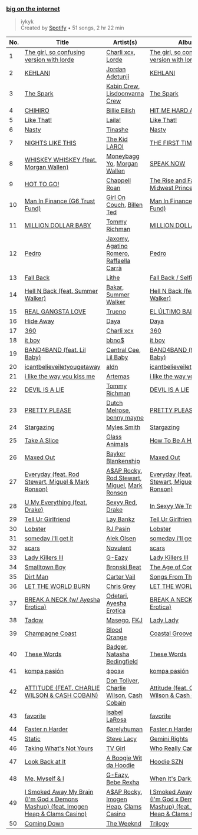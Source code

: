 ### [big on the internet](https://open.spotify.com/playlist/37i9dQZF1DX5Vy6DFOcx00)

> iykyk<br>
> Created by [Spotify](https://open.spotify.com/user/spotify) • 51 songs, 2 hr 22 min

| No. | Title | Artist(s) | Album | Length |
|---|---|---|---|---|
| 1 | [The girl, so confusing version with lorde](https://open.spotify.com/track/2YFhqZvhTpyK13gKXMKV7R) | [Charli xcx](https://open.spotify.com/artist/25uiPmTg16RbhZWAqwLBy5), [Lorde](https://open.spotify.com/artist/163tK9Wjr9P9DmM0AVK7lm) | [The girl, so confusing version with lorde](https://open.spotify.com/album/7mwumbLY3qKZOQRCv0OdyX) | 03:25 |
| 2 | [KEHLANI](https://open.spotify.com/track/0izPpjfwsu2DuzWGqsABkT) | [Jordan Adetunji](https://open.spotify.com/artist/0jPHHnU8GUWEF7rwPE9osY) | [KEHLANI](https://open.spotify.com/album/4e9It5Geutbt6LBEqFmHSz) | 02:02 |
| 3 | [The Spark](https://open.spotify.com/track/0bhnFakmRioZbuQcmhVwoH) | [Kabin Crew](https://open.spotify.com/artist/6BHou7i94KE1FpHgDVWZEK), [Lisdoonvarna Crew](https://open.spotify.com/artist/7BUWoquo4gsA4kREUujbSi) | [The Spark](https://open.spotify.com/album/6xNvkXuK0QL7vr9wEsCREW) | 02:26 |
| 4 | [CHIHIRO](https://open.spotify.com/track/7BRD7x5pt8Lqa1eGYC4dzj) | [Billie Eilish](https://open.spotify.com/artist/6qqNVTkY8uBg9cP3Jd7DAH) | [HIT ME HARD AND SOFT](https://open.spotify.com/album/7aJuG4TFXa2hmE4z1yxc3n) | 05:03 |
| 5 | [Like That!](https://open.spotify.com/track/4uEqDPi2ZC7S4RabDJ2lnr) | [Laila!](https://open.spotify.com/artist/7tHTnyrdTNM152slc8aQ3t) | [Like That!](https://open.spotify.com/album/1F3gM9DwTTdX2Mzf8v571g) | 02:49 |
| 6 | [Nasty](https://open.spotify.com/track/6NjWCIYu1W8xa3HIvcIhd4) | [Tinashe](https://open.spotify.com/artist/0NIIxcxNHmOoyBx03SfTCD) | [Nasty](https://open.spotify.com/album/1vMVDUsMWaD5eB4oahCboP) | 02:56 |
| 7 | [NIGHTS LIKE THIS](https://open.spotify.com/track/1XBYiRV30ykHw5f4wm6qEn) | [The Kid LAROI](https://open.spotify.com/artist/2tIP7SsRs7vjIcLrU85W8J) | [THE FIRST TIME](https://open.spotify.com/album/63IolVUykZCHMlu2zu9jHS) | 01:26 |
| 8 | [WHISKEY WHISKEY (feat. Morgan Wallen)](https://open.spotify.com/track/7hRLuo4QnzCsjICXUOhTE6) | [Moneybagg Yo](https://open.spotify.com/artist/3tJoFztHeIJkJWMrx0td2f), [Morgan Wallen](https://open.spotify.com/artist/4oUHIQIBe0LHzYfvXNW4QM) | [SPEAK NOW](https://open.spotify.com/album/55Rk02ZSULPUfrW41zjWx9) | 02:41 |
| 9 | [HOT TO GO!](https://open.spotify.com/track/4xdBrk0nFZaP54vvZj0yx7) | [Chappell Roan](https://open.spotify.com/artist/7GlBOeep6PqTfFi59PTUUN) | [The Rise and Fall of a Midwest Princess](https://open.spotify.com/album/0EiI8ylL0FmWWpgHVTsZjZ) | 03:04 |
| 10 | [Man In Finance (G6 Trust Fund)](https://open.spotify.com/track/5zuPzhnGl0DRRWmquMi2MP) | [Girl On Couch](https://open.spotify.com/artist/3bY2XiDYvps2HqyLXijxgy), [Billen Ted](https://open.spotify.com/artist/5PoZtBo8xZKqPWlZrIDq82) | [Man In Finance (G6 Trust Fund)](https://open.spotify.com/album/3d3AJIkcxgFjeJV4LbwcFs) | 02:31 |
| 11 | [MILLION DOLLAR BABY](https://open.spotify.com/track/7fzHQizxTqy8wTXwlrgPQQ) | [Tommy Richman](https://open.spotify.com/artist/1WaFQSHVGZQJTbf0BdxdNo) | [MILLION DOLLAR BABY](https://open.spotify.com/album/52TwRwdTUMtkpglbOE5IRz) | 02:35 |
| 12 | [Pedro](https://open.spotify.com/track/48lxT5qJF0yYyf2z4wB4xW) | [Jaxomy](https://open.spotify.com/artist/1c3uso4iIeeX3P0bhKaQDq), [Agatino Romero](https://open.spotify.com/artist/124jbwgd8Hh6LW7jAqTa8r), [Raffaella Carrà](https://open.spotify.com/artist/6EVyI0S0b1Ld2nm37m5x85) | [Pedro](https://open.spotify.com/album/5y6RXjI5VPR0RyInghTbf1) | 02:24 |
| 13 | [Fall Back](https://open.spotify.com/track/1aHy1ipWQRNauI0ee9uYfi) | [Lithe](https://open.spotify.com/artist/7LVC96BEVGugTAp38AajV6) | [Fall Back / Selfish Game](https://open.spotify.com/album/2GHbc54y99znaPCsyzvLjR) | 02:09 |
| 14 | [Hell N Back (feat. Summer Walker)](https://open.spotify.com/track/0ZDwhNFZnPx9EIPCcwGUHC) | [Bakar](https://open.spotify.com/artist/3K2Srho6NCF3o9MswGR76H), [Summer Walker](https://open.spotify.com/artist/57LYzLEk2LcFghVwuWbcuS) | [Hell N Back (feat. Summer Walker)](https://open.spotify.com/album/4LVNTAzkG26XlODcRP0v4b) | 03:15 |
| 15 | [REAL GANGSTA LOVE](https://open.spotify.com/track/1pymWRCuZfCd0zdiBJo0Hj) | [Trueno](https://open.spotify.com/artist/2x7PC78TmgqpEIjaGAZ0Oz) | [EL ÚLTIMO BAILE](https://open.spotify.com/album/3EWJoKrG9XnCjvAPzkQZ88) | 02:25 |
| 16 | [Hide Away](https://open.spotify.com/track/61i3HxSlZI6EQnVdYeofyo) | [Daya](https://open.spotify.com/artist/6Dd3NScHWwnW6obMFbl1BH) | [Daya](https://open.spotify.com/album/5dhk9EtHHquuzSXdxFBLcT) | 03:11 |
| 17 | [360](https://open.spotify.com/track/7JxexWxny7yJ3slTLmWz2U) | [Charli xcx](https://open.spotify.com/artist/25uiPmTg16RbhZWAqwLBy5) | [360](https://open.spotify.com/album/5UlTVoEmOp7GuZN5PgnUq6) | 02:13 |
| 18 | [it boy](https://open.spotify.com/track/2UerDbZznc07mmGMD3WfHH) | [bbno$](https://open.spotify.com/artist/41X1TR6hrK8Q2ZCpp2EqCz) | [it boy](https://open.spotify.com/album/6tl4X5mM1eOnkWr7oB5LAM) | 02:25 |
| 19 | [BAND4BAND (feat. Lil Baby)](https://open.spotify.com/track/7iabz12vAuVQYyekFIWJxD) | [Central Cee](https://open.spotify.com/artist/5H4yInM5zmHqpKIoMNAx4r), [Lil Baby](https://open.spotify.com/artist/5f7VJjfbwm532GiveGC0ZK) | [BAND4BAND (feat. Lil Baby)](https://open.spotify.com/album/4AzPr5SUpNF553eC1d3aRy) | 02:20 |
| 20 | [icantbelieveiletyougetaway](https://open.spotify.com/track/0QbNbtwJvvqxRxNUYUoMRM) | [aldn](https://open.spotify.com/artist/2GUw9Wzha61PkZoRVv1PDD) | [icantbelieveiletyougetaway](https://open.spotify.com/album/4gHGMtnZCgVrTX8j7ccWOM) | 02:15 |
| 21 | [i like the way you kiss me](https://open.spotify.com/track/2GxrNKugF82CnoRFbQfzPf) | [Artemas](https://open.spotify.com/artist/0PCCGZ0wGLizHt2KZ7hhA2) | [i like the way you kiss me](https://open.spotify.com/album/5HIWDdg3g9CTOtnevKDl1z) | 02:22 |
| 22 | [DEVIL IS A LIE](https://open.spotify.com/track/6jlG8gBPNAgBgoivw2Ig09) | [Tommy Richman](https://open.spotify.com/artist/1WaFQSHVGZQJTbf0BdxdNo) | [DEVIL IS A LIE](https://open.spotify.com/album/4WvcBQIZXspq4MYyEPNem2) | 02:10 |
| 23 | [PRETTY PLEASE](https://open.spotify.com/track/6kOdk29M8h6ZfHz4byVG0t) | [Dutch Melrose](https://open.spotify.com/artist/6NRSfOnXw4qaypEfIV2QXn), [benny mayne](https://open.spotify.com/artist/2R2Yg2qPloNOTOfqxfXX7l) | [PRETTY PLEASE](https://open.spotify.com/album/3RfIyFTT3h03PqTtFbiZR8) | 02:46 |
| 24 | [Stargazing](https://open.spotify.com/track/3Vr3zh0r7ALn8VLqCiRR10) | [Myles Smith](https://open.spotify.com/artist/3bO19AOone0ubCsfDXDtYt) | [Stargazing](https://open.spotify.com/album/3VNxRarx9HUI5w7DHv0TBj) | 02:52 |
| 25 | [Take A Slice](https://open.spotify.com/track/37adYGaYaAWTGhBaOzX4Fh) | [Glass Animals](https://open.spotify.com/artist/4yvcSjfu4PC0CYQyLy4wSq) | [How To Be A Human Being](https://open.spotify.com/album/6qb9MDR0lfsN9a2pw77uJy) | 03:49 |
| 26 | [Maxed Out](https://open.spotify.com/track/3DnsQ5O4uJw3MlYgvBJSCq) | [Bayker Blankenship](https://open.spotify.com/artist/1iP8yKbscxGv4Yzysz7XLr) | [Maxed Out](https://open.spotify.com/album/1SX8oq1sameXhpTKtZ3gOt) | 02:52 |
| 27 | [Everyday (feat. Rod Stewart, Miguel & Mark Ronson)](https://open.spotify.com/track/0HCVUpGn7trUlx9rOlxZIK) | [A$AP Rocky](https://open.spotify.com/artist/13ubrt8QOOCPljQ2FL1Kca), [Rod Stewart](https://open.spotify.com/artist/2y8Jo9CKhJvtfeKOsYzRdT), [Miguel](https://open.spotify.com/artist/360IAlyVv4PCEVjgyMZrxK), [Mark Ronson](https://open.spotify.com/artist/3hv9jJF3adDNsBSIQDqcjp) | [Everyday (feat. Rod Stewart, Miguel & Mark Ronson)](https://open.spotify.com/album/245D4jEiwwZ6Be9Fd9jEeP) | 04:20 |
| 28 | [U My Everything (feat. Drake)](https://open.spotify.com/track/1TgStpMGTflN84asKJ8VU3) | [Sexyy Red](https://open.spotify.com/artist/3DbwFQlvLxRSi2uX8mf81A), [Drake](https://open.spotify.com/artist/3TVXtAsR1Inumwj472S9r4) | [In Sexyy We Trust](https://open.spotify.com/album/5PmtX9B5vNa4uaiXQVn4Gx) | 03:45 |
| 29 | [Tell Ur Girlfriend](https://open.spotify.com/track/3lMzT16MjAKKXF7pSZn13B) | [Lay Bankz](https://open.spotify.com/artist/4OVbrPbhvK46A1uXTU1u5F) | [Tell Ur Girlfriend](https://open.spotify.com/album/0S8DGX9LmBkRSVi3ywcCOT) | 02:04 |
| 30 | [Lobster](https://open.spotify.com/track/3L95m6wi0vkhR9DB7GSSp9) | [RJ Pasin](https://open.spotify.com/artist/3BTY807ipaaT6QHW1tHTt0) | [Lobster](https://open.spotify.com/album/5KaUvQXMunWnreLS25T42G) | 01:56 |
| 31 | [someday i'll get it](https://open.spotify.com/track/1lb0KfG9EyfSBsEifTUtXY) | [Alek Olsen](https://open.spotify.com/artist/27sdgIaFiz55vkR68fBiy8) | [someday i'll get it](https://open.spotify.com/album/2YXww1viuuKZPi458rdopk) | 01:34 |
| 32 | [scars](https://open.spotify.com/track/016z46SJwcRosW9Xb8JKmF) | [Novulent](https://open.spotify.com/artist/2Q0rAyTIfdTUwDt8jpEpv0) | [scars](https://open.spotify.com/album/3nVunTBVbJO5fiCP6YlhuB) | 01:35 |
| 33 | [Lady Killers III](https://open.spotify.com/track/3WqnBqYNdMlNBX4xNkOhrR) | [G-Eazy](https://open.spotify.com/artist/02kJSzxNuaWGqwubyUba0Z) | [Lady Killers III](https://open.spotify.com/album/3RCknpgHZcaBHdLSmXU2Cb) | 02:56 |
| 34 | [Smalltown Boy](https://open.spotify.com/track/5vmRQ3zELMLUQPo2FLQ76x) | [Bronski Beat](https://open.spotify.com/artist/2wpWOzQE5TpA0dVnh5YD08) | [The Age of Consent](https://open.spotify.com/album/6OMYQUITdN6wBaWfEtgooI) | 05:02 |
| 35 | [Dirt Man](https://open.spotify.com/track/5mzccd61n7rBooZ7QFxfGL) | [Carter Vail](https://open.spotify.com/artist/4Bu9DnBZ12oX7MiiaJy9hK) | [Songs From The Internet](https://open.spotify.com/album/3yS1TP5VBuoPSLnZzUJdyr) | 00:35 |
| 36 | [LET THE WORLD BURN](https://open.spotify.com/track/1De425SCFJULIHbcmeebUw) | [Chris Grey](https://open.spotify.com/artist/0F3maSKfGGVtfATaAyeyPG) | [LET THE WORLD BURN](https://open.spotify.com/album/5QytORVSwlSBhDtikzvcV5) | 02:43 |
| 37 | [BREAK A NECK (w/ Ayesha Erotica)](https://open.spotify.com/track/0hmd7it20lGXWfNPOUcYUp) | [Odetari](https://open.spotify.com/artist/7ITMCzIU9uII8gwRg8JAhc), [Ayesha Erotica](https://open.spotify.com/artist/7M5pDtJpCdnftEQZtczYco) | [BREAK A NECK (w/ Ayesha Erotica)](https://open.spotify.com/album/6fzW2bpKzn9SQUbjq2GWgk) | 01:56 |
| 38 | [Tadow](https://open.spotify.com/track/51rPRW8NjxZoWPPjnRGzHw) | [Masego](https://open.spotify.com/artist/3ycxRkcZ67ALN3GQJ57Vig), [FKJ](https://open.spotify.com/artist/2FwDTncULUnmANIh7qKa5z) | [Lady Lady](https://open.spotify.com/album/2wqG59dVVQlJaxoO7N0LJt) | 05:01 |
| 39 | [Champagne Coast](https://open.spotify.com/track/0AIpGG5dxEgnAymhdJRSZ0) | [Blood Orange](https://open.spotify.com/artist/6LEeAFiJF8OuPx747e1wxR) | [Coastal Grooves](https://open.spotify.com/album/5LMfBxAyFy41CavxGAykHR) | 04:52 |
| 40 | [These Words](https://open.spotify.com/track/7leW1Dmvs9A4oDh9i5Qwpz) | [Badger](https://open.spotify.com/artist/4mnrcwjD8rgFeOzvXmkcw3), [Natasha Bedingfield](https://open.spotify.com/artist/7o95ZoZt5ZYn31e9z1Hc0a) | [These Words](https://open.spotify.com/album/3boWgDZHAI5tHYwdLuMuwq) | 02:16 |
| 41 | [kompa pasión](https://open.spotify.com/track/1EwIdgeVfiXTIDfFHpgqfI) | [фрози](https://open.spotify.com/artist/3IIpbS5XHnLSdXTP4c1YN2) | [kompa pasión](https://open.spotify.com/album/7e1ONcI4irpbaj0mYEyEdf) | 02:27 |
| 42 | [ATTITUDE (FEAT. CHARLIE WILSON & CASH COBAIN)](https://open.spotify.com/track/0KFXE2mLTFdOKkTZEDgJPv) | [Don Toliver](https://open.spotify.com/artist/4Gso3d4CscCijv0lmajZWs), [Charlie Wilson](https://open.spotify.com/artist/6CxZzQFUTM6AzgluGwtq5w), [Cash Cobain](https://open.spotify.com/artist/2R0CFyeMDiRbfkhkIMbyl1) | [Attitude (feat. Charlie Wilson & Cash Cobain)](https://open.spotify.com/album/5qT2WTrg8b062akPjO9AGY) | 02:41 |
| 43 | [favorite](https://open.spotify.com/track/3QJsSWa0Xo8MfaRn1gr4Be) | [Isabel LaRosa](https://open.spotify.com/artist/5arKwJZEvT5uKq4o0JfqR4) | [favorite](https://open.spotify.com/album/6pngQ1BGnsddTXtAJQUkF7) | 02:13 |
| 44 | [Faster n Harder](https://open.spotify.com/track/3qaMprRWLGggArD14diXYz) | [6arelyhuman](https://open.spotify.com/artist/1oYXEVbGh1L7EWGm9C68cN) | [Faster n Harder](https://open.spotify.com/album/60Ip03ili2ml9zed9hmQ9W) | 02:03 |
| 45 | [Static](https://open.spotify.com/track/4OmfWzukSVD140NiAIEjem) | [Steve Lacy](https://open.spotify.com/artist/57vWImR43h4CaDao012Ofp) | [Gemini Rights](https://open.spotify.com/album/3Ks0eeH0GWpY4AU20D5HPD) | 02:36 |
| 46 | [Taking What's Not Yours](https://open.spotify.com/track/53mChDyESfwn9Dz8poHRf6) | [TV Girl](https://open.spotify.com/artist/0Y6dVaC9DZtPNH4591M42W) | [Who Really Cares](https://open.spotify.com/album/4oL7pMxnb04uuRI7ReXmuh) | 03:25 |
| 47 | [Look Back at It](https://open.spotify.com/track/3Ol2xnObFdKV9pmRD2t9x8) | [A Boogie Wit da Hoodie](https://open.spotify.com/artist/31W5EY0aAly4Qieq6OFu6I) | [Hoodie SZN](https://open.spotify.com/album/3r5hf3Cj3EMh1C2saQ8jyt) | 02:59 |
| 48 | [Me, Myself & I](https://open.spotify.com/track/40YcuQysJ0KlGQTeGUosTC) | [G-Eazy](https://open.spotify.com/artist/02kJSzxNuaWGqwubyUba0Z), [Bebe Rexha](https://open.spotify.com/artist/64M6ah0SkkRsnPGtGiRAbb) | [When It's Dark Out](https://open.spotify.com/album/09Q3WwGYsQe5ognkvVkmCu) | 04:11 |
| 49 | [I Smoked Away My Brain (I'm God x Demons Mashup) (feat. Imogen Heap & Clams Casino)](https://open.spotify.com/track/3ZaEs1O8BG581qYPHpQ8d6) | [A$AP Rocky](https://open.spotify.com/artist/13ubrt8QOOCPljQ2FL1Kca), [Imogen Heap](https://open.spotify.com/artist/6Xb4ezwoAQC4516kI89nWz), [Clams Casino](https://open.spotify.com/artist/5vSQUyT33qxr1xAX2Tkf3A) | [I Smoked Away My Brain (I'm God x Demons Mashup) (feat. Imogen Heap & Clams Casino)](https://open.spotify.com/album/3eb4GbFzAMjgoRAuuSkoLo) | 03:10 |
| 50 | [Coming Down](https://open.spotify.com/track/4q75XguyPrsduy70hcBVFu) | [The Weeknd](https://open.spotify.com/artist/1Xyo4u8uXC1ZmMpatF05PJ) | [Trilogy](https://open.spotify.com/album/2XGEyGU76kj55OdHWynX0S) | 04:55 |
